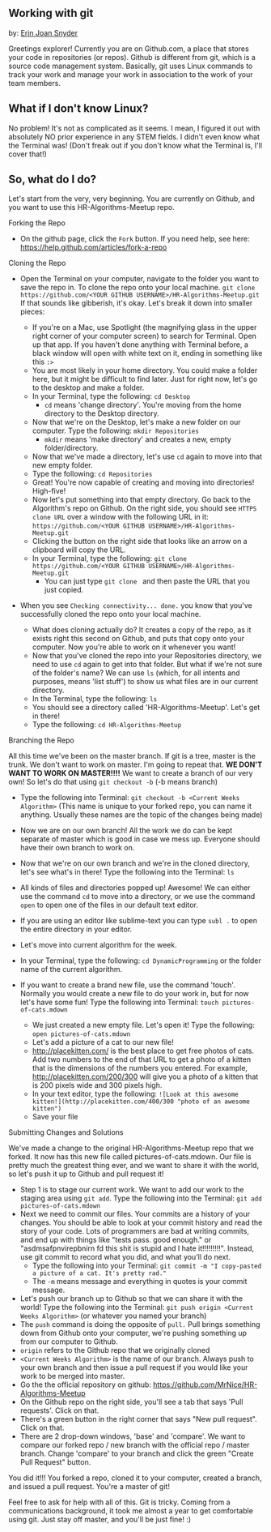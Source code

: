 Working with git
----------------
by: <a href="https://github.com/ErinJoan">Erin Joan Snyder</a>


Greetings explorer! Currently you are on Github.com, a place that stores your code in repositories (or repos). Github is different from git, which is a source code management system. Basically, git uses Linux commands to track your work and manage your work in association to the work of your team members.


What if I don't know Linux?
---------------------------

No problem! It's not as complicated as it seems. I mean, I figured it out with absolutely NO prior experience in any STEM fields. I didn't even know what the Terminal was! (Don't freak out if you don't know what the Terminal is, I'll cover that!)

So, what do I do?
-----------------

Let's start from the very, very beginning. You are currently on Github, and you want to use this HR-Algorithms-Meetup repo.

Forking the Repo
- On the github page, click the `Fork` button.  If you need help, see here: https://help.github.com/articles/fork-a-repo

Cloning the Repo
- Open the Terminal on your computer, navigate to the folder you want to save the repo in.
  To clone the repo onto your local machine.
  `git clone https://github.com/<YOUR GITHUB USERNAME>/HR-Algorithms-Meetup.git`
  If that sounds like gibberish, it's okay. Let's break it down into smaller pieces:

  - If you're on a Mac, use Spotlight (the magnifying glass in the upper right corner of your computer screen) to search for Terminal. Open up that app. If you haven't done anything with Terminal before, a black window will open with white text on it, ending in something like this `:>`
  - You are most likely in your home directory. You could make a folder here, but it might be difficult to find later. Just for right now, let's go to the desktop and make a folder.
  - In your Terminal, type the following: `cd Desktop`
    - `cd` means 'change directory'. You're moving from the home directory to the Desktop directory.
  - Now that we're on the Desktop, let's make a new folder on our computer. Type the following: `mkdir Repositories`
    - `mkdir` means 'make directory' and creates a new, empty folder/directory.
  - Now that we've made a directory, let's use `cd` again to move into that new empty folder.
  - Type the following: `cd Repositories`
  - Great! You're now capable of creating and moving into directories! High-five!
  - Now let's put something into that empty directory. Go back to the Algorithm's repo on Github. On the right side, you should see `HTTPS clone URL` over a window with the following URL in it: `https://github.com/<YOUR GITHUB USERNAME>/HR-Algorithms-Meetup.git`
  - Clicking the button on the right side that looks like an arrow on a clipboard will copy the URL.
  - In your Terminal, type the following: `git clone https://github.com/<YOUR GITHUB USERNAME>/HR-Algorithms-Meetup.git`
    - You can just type `git clone ` and then paste the URL that you just copied.
- When you see `Checking connectivity... done.` you know that you've successfully cloned the repo onto your local machine.
  - What does cloning actually do? It creates a copy of the repo, as it exists right this second on Github, and puts that copy onto your computer. Now you're able to work on it whenever you want!
  - Now that you've cloned the repo into your Repositories directory, we need to use `cd` again to get into that folder. But what if we're not sure of the folder's name? We can use `ls` (which, for all intents and purposes, means 'list stuff') to show us what files are in our current directory.
  - In the Terminal, type the following: `ls`
  - You should see a directory called 'HR-Algorithms-Meetup'. Let's get in there!
  - Type the following: `cd HR-Algorithms-Meetup`

Branching the Repo

All this time we've been on the master branch. If git is a tree, master is the trunk. We don't want to work on master. I'm going to repeat that. **WE DON'T WANT TO WORK ON MASTER!!!!** We want to create a branch of our very own! So let's do that using `git checkout -b`      (-b means branch)
- Type the following into Terminal: `git checkout -b <Current Weeks Algorithm>` (This name is unique to your forked repo, you can name it anything.  Usually these names are the topic of the changes being made)
- Now we are on our own branch! All the work we do can be kept separate of master which is good in case we mess up. Everyone should have their own branch to work on.
- Now that we're on our own branch and we're in the cloned directory, let's see what's in there! Type the following into the Terminal: `ls`
- All kinds of files and directories popped up! Awesome! We can either use the command `cd` to move into a directory, or we use the command `open` to open one of the files in our default text editor.
- If you are using an editor like sublime-text you can type `subl .` to open the entire directory in your editor.
- Let's move into current algorithm for the week.
- In your Terminal, type the following: `cd DynamicProgramming` or the folder name of the current algorithm.

- If you want to create a brand new file, use the command 'touch'. Normally you would create a new file to do your work in, but for now let's have some fun! Type the following into Terminal: `touch pictures-of-cats.mdown`
  - We just created a new empty file. Let's open it! Type the following: `open pictures-of-cats.mdown`
  - Let's add a picture of a cat to our new file!
  - http://placekitten.com/ is the best place to get free photos of cats. Add two numbers to the end of that URL to get a photo of a kitten that is the dimensions of the numbers you entered. For example, http://placekitten.com/200/300 will give you a photo of a kitten that is 200 pixels wide and 300 pixels high.
  - In your text editor, type the following: `![Look at this awesome kitten!](http://placekitten.com/400/300 "photo of an awesome kitten")`
  - Save your file

Submitting Changes and Solutions

We've made a change to the original HR-Algorithms-Meetup repo that we forked. It now has this new file called pictures-of-cats.mdown. Our file is pretty much the greatest thing ever, and we want to share it with the world, so let's push it up to Github and pull request it!

- Step 1 is to stage our current work. We want to add our work to the staging area using `git add`. Type the following into the Terminal: `git add pictures-of-cats.mdown`
- Next we need to commit our files. Your commits are a history of your changes. You should be able to look at your commit history and read the story of your code. Lots of programmers are bad at writing commits, and end up with things like "tests pass. good enough." or "asdmsafpnvirepbnirn fd this shit is stupid and I hate it!!!!!!!!!". Instead, use git commit to record what you did, and what you'll do next.
  - Type the following into your Terminal: `git commit -m "I copy-pasted a picture of a cat. It's pretty rad."`
  - The `-m` means message and everything in quotes is your commit message.
- Let's push our branch up to Github so that we can share it with the world! Type the following into the Terminal: `git push origin <Current Weeks Algorithm>`    (or whatever you named your branch)
- The `push` command is doing the opposite of `pull.` Pull brings something down from Github onto your computer, we're pushing something up from our computer to Github.
- `origin` refers to the Github repo that we originally cloned
- `<Current Weeks Algorithm>` is the name of our branch. Always push to your own branch and then issue a pull request if you would like your work to be merged into master.
- Go the the official repository on github: https://github.com/MrNice/HR-Algorithms-Meetup
- On the Github repo on the right side, you'll see a tab that says 'Pull requests'. Click on that.
- There's a green button in the right corner that says "New pull request". Click on that.
- There are 2 drop-down windows, 'base' and 'compare'. We want to compare our forked repo / new branch with the official repo / master branch. Change 'compare' to your branch and click the green "Create Pull Request" button.


You did it!!! You forked a repo, cloned it to your computer, created a branch, and issued a pull request. You're a master of git!

Feel free to ask for help with all of this. Git is tricky. Coming from a communications background, it took me almost a year to get comfortable using git. Just stay off master, and you'll be just fine! :)

